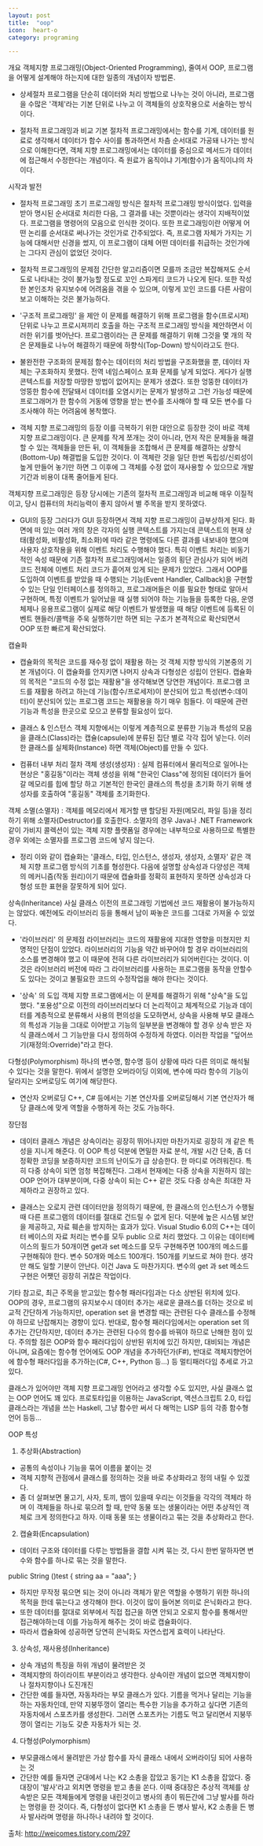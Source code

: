 ```yaml
---
layout: post
title:  "oop"
icon:  heart-o
category: programing

---
```


개요
객체지향 프로그래밍(Object-Oriented Programming), 줄여서  OOP, 프로그램을 어떻게 설계해야 하는지에 대한 일종의 개념이자 방법론.

- 상세절차
프로그램을 단순히 데이터와 처리 방법으로 나누는 것이 아니라, 프로그램을 수많은 '객체'라는 기본 단위로 나누고 이 객체들의 상호작용으로 서술하는 방식이다.

- 절차적 프로그래밍과 비교
기본 절차적 프로그래밍에서는 함수를 기계, 데이터를 원료로 생각해서 데이터가 함수 사이를 통과하면서 차츰 순서대로 가공돼 나가는 방식으로 이해한다면, 객체 지향 프로그래밍에서는 데이터를 중심으로 메서드가 데이터에 접근해서 수정한다는 개념이다. 즉 원료가 움직이냐 기계(함수)가 움직이냐의 차이다.



시작과 발전
- 절차적 프로그래밍
초기 프로그래밍 방식은 절차적 프로그래밍 방식이었다. 입력을 받아 명시된 순서대로 처리한 다음, 그 결과를 내는 것뿐이라는 생각이 지배적이었다. 프로그램을 명령어의 모음으로 인식한 것이다. 또한 프로그래밍이란 어떻게 어떤 논리를 순서대로 써나가는 것인가로 간주되었다. 즉, 프로그램 자체가 가지는 기능에 대해서만 신경을 썼지, 이 프로그램이 대체 어떤 데이터를 취급하는 것인가에는 그다지 관심이 없었던 것이다.

- 절차적 프로그래밍의 문제점
간단한 알고리즘이면 모를까 조금만 복잡해져도 순서도로 나타내는 것이 불가능할 정도로 꼬인 스파게티 코드가 나오게 된다. 또한 작성한 본인조차 유지보수에 어려움을 겪을 수 있으며, 이렇게 꼬인 코드를 다른 사람이 보고 이해하는 것은 불가능하다.

- '구조적 프로그래밍' 을 제안
이 문제를 해결하기 위해 프로그램을 함수(프로시져) 단위로 나누고 프로시져끼리 호출을 하는 구조적 프로그래밍 방식을 제안하면서 이러한 위기를 벗어난다. 프로그램이라는 큰 문제를 해결하기 위해 그것을 몇 개의 작은 문제들로 나누어 해결하기 때문에 하향식(Top-Down) 방식이라고도 한다.

- 불완전한 구조화의 문제점
함수는 데이터의 처리 방법을 구조화했을 뿐, 데이터 자체는 구조화하지 못했다. 전역 네임스페이스 포화 문제를 낳게 되었다. 게다가 실행 콘텍스트를 저장할 마땅한 방법이 없어지는 문제가 생겼다. 또한 엉뚱한 데이터가 엉뚱한 함수에 전달돼서 데이터를 오염시키는 문제가 발생하고 그런 가능성 때문에 프로그래머가 한 함수의 거동에 영향을 받는 변수를 조사해야 할 때 모든 변수를 다 조사해야 하는 어려움에 봉착했다.

- 객체 지향 프로그래밍의 등장
이를 극복하기 위한 대안으로 등장한 것이 바로 객체 지향 프로그래밍이다. 큰 문제를 작게 쪼개는 것이 아니라, 먼저 작은 문제들을 해결할 수 있는 객체들을 만든 뒤, 이 객체들을 조합해서 큰 문제를 해결하는 상향식(Bottom-Up) 해결법을 도입한 것이다. 이 객체란 것을 일단 한번 독립성/신뢰성이 높게 만들어 놓기만 하면 그 이후에 그 객체를 수정 없이 재사용할 수 있으므로 개발 기간과 비용이 대폭 줄어들게 된다.

객체지향 프로그래밍은 등장 당시에는 기존의 절차적 프로그래밍과 비교해 매우 이질적이고, 당시 컴퓨터의 처리능력이 좋지 않아서 별 주목을 받지 못하였다.

- GUI의 등장
그러다가 GUI 등장하면서 객체 지향 프로그래밍이 급부상하게 된다. 화면에 떠 있는 여러 개의 창은 각자의 실행 콘텍스트를 가지는데 콘텍스트의 현재 상태(활성화, 비활성화, 최소화)에 따라 같은 명령에도 다른 결과를 내보내야 했으며 사용자 상호작용을 위해 이벤트 처리도 수행해야 했다. 특히 이벤트 처리는 비동기적인 속성 때문에 기존 절차적 프로그래밍에서는 일종의 횡단 관심사가 되어 버려 코드 전체에 이벤트 처리 코드가 흩어져 있게 되는 문제가 있었다. 그래서 OOP를 도입하여 이벤트를 받았을 때 수행되는 기능(Event Handler, Callback)을 구현할 수 있는 단일 인터페이스를 정의하고, 프로그래머들은 이를 필요한 형태로 알아서 구현하며, 특정 이벤트가 일어났을 때 실행 되어야 하는 기능들을 등록한 다음, 운영체제나 응용프로그램이 실제로 해당 이벤트가 발생했을 때 해당 이벤트에 등록된 이벤트 핸들러/콜백을 주욱 실행하기만 하면 되는 구조가 본격적으로 확산되면서 OOP 또한 빠르게 확산되었다.



캡슐화
- 캡슐화의 목적은 코드를 재수정 없이 재활용 하는 것
객체 지향 방식의 기본중의 기본 개념이다. 이 캡슐화를 안지키면 나머지 상속과 다형성은 성립이 안된다. 캡슐화의 목적은 "코드의 수정 없는 재활용"을 생각해보면 당연한 개념이다. 프로그램 코드를 재활용 하려고 하는데 기능(함수/프로세저)이 분산되어 있고 특성(변수:데이터)이 분산되어 있는 프로그램 코드는 재활용을 하기 매우 힘들다. 이 때문에 관련 기능과 특성을 한곳으로 모으고 분류할 필요성이 있다.

- 클래스 & 인스턴스
객체 지향에서는 이렇게 계층적으로 분류한 기능과 특성의 모음을 클래스(Class)라는 캡슐(capsule)에 분류된 집단 별로 각각 집어 넣는다. 이러한 클래스를 실체화(Instance) 하면 객체(Object)를 만들 수 있다.

- 컴퓨터 내부 처리 절차
객체 생성(생성자) : 실제 컴퓨터에서 물리적으로 일어나는 현상은 "홍길동"이라는 객체 생성을 위해 "한국인 Class"에 정의된 데이터가 들어갈 메모리를 힙에 할당 하고 기본적인 한국인 클래스의 특성을 초기화 하기 위해 생성자를 호출하여 "홍길동" 객체를 초기화한다.

객체 소멸(소멸자) : 객체를 메모리에서 제거할 땐 할당된 자원(메모리, 파일 등)을 정리하기 위해 소멸자(Destructor)를 호출한다. 소멸자의 경우 Java나 .NET Framework 같이 가비지 콜렉션이 있는 객체 지향 플랫폼일 경우에는 내부적으로 사용하므로 특별한 경우 외에는 소멸자를 프로그램 코드에 넣지 않는다.

- 정리
이와 같이 캡슐화는 '클래스, 타입, 인스턴스, 생성자, 생성자, 소멸자' 같은 객체 지향 프로그램 방식의 기초를 형성한다. 다음에 설명할 상속성과 다양성은 객체의 메커니즘(작동 원리)이기 때문에 캡슐화를 정확히 표현하지 못하면 상속성과 다형성 또한 표현을 잘못하게 되어 있다.



상속(Inheritance)
사실 클래스 이전의 프로그래밍 기법에선 코드 재활용이 불가능하지는 않았다. 예전에도 라이브러리 등을 통해서 남이 짜놓은 코드를 그대로 가져올 수 있었다.

- '라이브러리' 의 문제점
라이브러리는 코드의 재활용에 지대한 영향을 미쳤지만 치명적인 단점이 있었다. 라이브러리의 기능을 약간 바꾸어야 할 경우 라이브러리의 소스를 변경해야 했고 이 때문에 전혀 다른 라이브러리가 되어버린다는 것이다. 이것은 라이브러리 버전에 따라 그 라이브러리를 사용하는 프로그램을 동작을 안할수도 있다는 것이고 불필요한 코드의 수정작업을 해야 한다는 것이다.

- '상속' 의 도입
객체 지향 프로그램에서는 이 문제를 해결하기 위해 "상속"을 도입 했다. "포용성"으로 이전의 라이브러리보다 더 논리적이고 체계적으로 기능과 데이터를 계층적으로 분류해서 사용의 편의성을 도모하면서, 상속을 사용해 부모 클래스의 특성과 기능을 그대로 이어받고 기능의 일부분을 변경해야 할 경우 상속 받은 자식 클래스에서 그 기능만을 다시 정의하여 수정하게 하였다. 이러한 작업을 "덮어쓰기(재정의:Override)"라고 한다.



다형성(Polymorphism)
하나의 변수명, 함수명 등이 상황에 따라 다른 의미로 해석될 수 있다는 것을 말한다. 위에서 설명한 오버라이딩 이외에, 변수에 따라 함수의 기능이 달라지는 오버로딩도 여기에 해당한다.

- 연산자 오버로딩
C++, C# 등에서는 기본 연산자를 오버로딩해서 기본 연산자가 해당 클래스에 맞게 역할을 수행하게 하는 것도 가능하다.



장단점
- 데이터 클래스 개념은 상속이라는 굉장히 뛰어나지만 마찬가지로 굉장히 개 같은 특성을 지니게 해준다. 이 OOP 특성 덕분에 면밀한 자료 분석, 개발 시간 단축, 좀 더 정확한 코딩을 보증하지만 코드의 난이도가 급 상승한다. 한 마디로 어려워진다. 특히 다중 상속이 되면 엄청 복잡해진다. 그래서 현재에는 다중 상속을 지원하지 않는 OOP 언어가 대부분이며, 다중 상속이 되는 C++ 같은 것도 다중 상속은 최대한 자제하라고 권장하고 있다.

- 클래스는 오로지 관련 데이터만을 정의하기 때문에, 한 클래스의 인스턴스가 수행될 때 다른 프로그램의 데이터를 절대로 건드릴 수 없게 된다. 덕분에 높은 시스템 보안을 제공하고, 자료 훼손을 방지하는 효과가 있다. Visual Studio 6.0의 C++는 데이터 베이스의 자료 처리는 변수를 모두 public 으로 처리 했었다. 그 이유는 데이터베이스의 필드가 50개이면 get과 set 메소드를 모두 구현해주면 100개의 메소드를 구현해줘야 한다. 변수 50개와 메소드 100개다. 150개를 키보드로 쳐야 한다. 생각만 해도 일할 기분이 안난다. 이건 Java 도 마찬가지다. 변수의 get 과 set 메소드 구현은 어쨋던 굉장히 귀찮은 작업이다.



기타
참고로, 최근 주목을 받고있는 함수형 패러다임과는 다소 상반된 위치에 있다. OOP의 경우, 프로그램의 유지보수시 데이터 추가는 새로운 클래스를 더하는 것으로 비교적 간단하게 가능하지만, operation set 을 변경할 때는 관련된 다수 클래스를 수정해야 하므로 난잡해지는 경향이 있다. 반대로, 함수형 패러다임에서는 operation set 의 추가는 간단하지만, 데이터 추가는 관련된 다수의 함수를 바꿔야 하므로 난해한 점이 있다. 주의할 점은 OOP와 함수 패러다임이 상반된 위치에 있긴 하지만, 대비되는 개념은 아니며, 요즘에는 함수형 언어에도 OOP 개념을 추가하던가(F#), 반대로 객체지향언어에 함수형 패러다임을 추가하는(C#, C++, Python 등...) 등 멀티패러다임 추세로 가고있다.

클래스가 있어야만 객체 지향 프로그래밍 언어라고 생각할 수도 있지만, 사실 클래스 없는 OOP 언어도 꽤 있다. 프로토타입을 이용하는 JavaScript, 액션스크립트 2.0, 타입 클래스라는 개념을 쓰는 Haskell, 그냥 함수만 써서 다 해먹는 LISP 등의 각종 함수형 언어 등등...








OOP 특성
1) 추상화(Abstraction)
- 공통의 속성이나 기능을 묶어 이름을 붙이는 것
- 객체 지향적 관점에서 클래스를 정의하는 것을 바로 추상화라고 정의 내릴 수 있겠다.
- 좀 더 살펴보면 물고기, 사자, 토끼, 뱀이 있을때 우리는 이것들을 각각의 객체라 하며 이 객체들을 하나로 묶으려 할 때, 만약 동물 또는 생물이라는 어떤 추상적인 객체로 크게 정의한다고 하자. 이때 동물 또는 생물이라고 묶는 것을 추상화라고 한다.


2) 캡슐화(Encapsulation)
- 데이터 구조와 데이터를 다루는 방법들을 결합 시켜 묶는 것, 다시 한번 말하자면 변수와 함수를 하나로 묶는 것을 말한다.

public String ()test {
    string aa = "aaa";
}

- 하지만 무작정 묶으면 되는 것이 아니라 객체가 맡은 역할을 수행하기 위한 하나의 목적을 한데 묶는다고 생각해야 한다. 이것이 많이 들어본 의미로 은닉화라고 한다.
- 또한 데이터를 절대로 외부에서 직접 접근을 하면 안되고 오로지 함수를 통해서만 접근해야하는데 이를 가능하게 해주는 것이 바로 캡슐화이다.
- 따라서 캡슐화에 성공하면 당연히 은닉화도 자연스럽게 효력이 나타난다.


3) 상속성, 재사용셩(Inheritance)
- 상속 개념의 특징을 하위 개념이 물려받은 것
- 객체지향의 하이라이트 부분이라고 생각한다. 상속이란 개념이 없으면 객체지향이나 절차지향이나 도진개진
- 간단한 예를 들자면, 자동차라는 부모 클래스가 있다.
기름을 먹거나 달리는 기능을 하는 자동차인데, 만약 지붕뚜껑이 열리는 특수한 기능을 추가하고 싶다면 기존의 자동차에서 스포츠카를 생성한다.
그러면 스포츠카는 기름도 먹고 달리면서 지붕뚜껑이 열리는 기능도 갖춘 자동차가 되는 것.


4) 다형성(Polymorphism)
- 부모클래스에서 물려받은 가상 함수를 자식 클래스 내에서 오버라이딩 되어 사용하는 것
- 간단한 예를 들자면
군대에서 나는 K2 소총을 잡았고 동기는 K1 소총을 잡았다. 중대장이 '발사'라고 외치면 명령을 받고 총을 쏜다. 이때 중대장은 추상적 객체를 상속받은 모든 객체들에게 명령을 내린것이고 병사의 총이 뭐든간에 그냥 발사를 하라는 명령을 한 것이다.
즉, 다형성이 없다면 K1 소총을 든 병사 발사, K2 소총을 든 병사 발사라며 명령을 하나하나 내려야 할 것이다.



출처: http://weicomes.tistory.com/297
